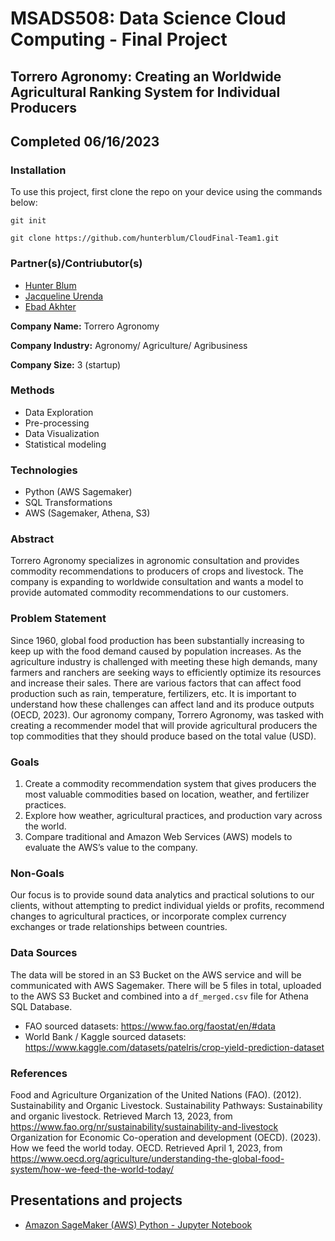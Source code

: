 # MSADS508: Data Science Cloud Computing - Final Project
## Torrero Agronomy: Creating an Worldwide Agricultural Ranking System for Individual Producers

## Completed 06/16/2023

### Installation

To use this project, first clone the repo on your device using the commands below:

`git init`

`git clone https://github.com/hunterblum/CloudFinal-Team1.git`

### Partner(s)/Contriubutor(s)
* [Hunter Blum](https://github.com/hunterblum)
* [Jacqueline Urenda](https://github.com/jackieure)
* [Ebad Akhter](https://github.com/ebadakhter)

**Company Name:** Torrero Agronomy

**Company Industry:** Agronomy/ Agriculture/ Agribusiness

**Company Size:** 3 (startup)

### Methods
* Data Exploration
* Pre-processing
* Data Visualization
* Statistical modeling

### Technologies
* Python (AWS Sagemaker)
* SQL Transformations
* AWS (Sagemaker, Athena, S3)

### Abstract
Torrero Agronomy specializes in agronomic consultation and provides commodity recommendations to producers of crops and livestock. The company is expanding to worldwide consultation and wants a model to provide automated commodity recommendations to our customers.

### Problem Statement
Since 1960, global food production has been substantially increasing to keep up with the food demand caused by population increases. As the agriculture industry is challenged with meeting these high demands, many farmers and ranchers are seeking ways to efficiently optimize its resources and increase their sales. There are various factors that can affect food production such as rain, temperature, fertilizers, etc. It is important to understand how these challenges can affect land and its produce outputs (OECD, 2023). Our agronomy company, Torrero Agronomy, was tasked with creating a recommender model that will provide agricultural producers the top commodities that they should produce based on the total value (USD).

### Goals
1. Create a commodity recommendation system that gives producers the most valuable commodities based on location, weather, and fertilizer practices.
2. Explore how weather, agricultural practices, and production vary across the world. 
3. Compare traditional and Amazon Web Services (AWS) models to evaluate the AWS’s value to the company.


### Non-Goals 
Our focus is to provide sound data analytics and practical solutions to our clients, without attempting to predict individual yields or profits, recommend changes to agricultural practices, or incorporate complex currency exchanges or trade relationships between countries.


### Data Sources
The data will be stored in an S3 Bucket on the AWS service and will be communicated with AWS Sagemaker. There will be 5 files in total, uploaded to the AWS S3 Bucket and combined into a `df_merged.csv` file for Athena SQL Database.

* FAO sourced datasets:
https://www.fao.org/faostat/en/#data
* World Bank / Kaggle sourced datasets:
https://www.kaggle.com/datasets/patelris/crop-yield-prediction-dataset


### References
Food and Agriculture Organization of the United Nations (FAO). (2012). Sustainability and Organic Livestock. Sustainability Pathways: Sustainability and organic livestock. Retrieved March 13, 2023, from https://www.fao.org/nr/sustainability/sustainability-and-livestock
Organization for Economic Co-operation and development (OECD). (2023). How we feed the world today. OECD. Retrieved April 1, 2023, from https://www.oecd.org/agriculture/understanding-the-global-food-system/how-we-feed-the-world-today/ 


## Presentations and projects  
* [Amazon SageMaker (AWS) Python - Jupyter Notebook](https://github.com/hunterblum/CloudFinal-Team1/blob/main/Cloud_Team1.ipynb)
